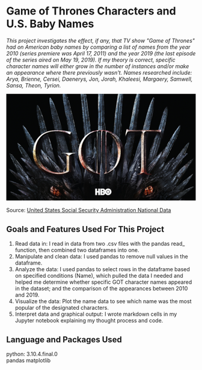 # Game of Thrones Characters and U.S. Baby Names
*This project investigates the effect, if any, that TV show "Game of Thrones" had on American baby names by comparing a list of names from the year 2010 (series premiere was April 17, 2011) and the year 2019 (the last episode of the series aired on May 19, 2019). If my theory is correct, specific character names will either grow in the number of instances and/or make an appearance where there previously wasn't. Names researched include: Arya, Brienne, Cersei, Daenerys, Jon, Jorah, Khaleesi, Margaery, Samwell, Sansa, Theon, Tyrion.*

[![](assets/game_of_thrones_image.jpeg)](#)


Source:  [United States Social Security Administration National Data](https://www.ssa.gov/oact/babynames/limits.html)

## Goals and Features Used For This Project
1. Read data in: I read in data from two .csv files with the pandas read_ function, then combined two dataframes into one.
2. Manipulate and clean data: I used pandas to remove null values in the dataframe.
3. Analyze the data: I used pandas to select rows in the dataframe based on specified conditions (Name), which pulled the data I needed and helped me determine whether specific GOT character names appeared in the dataset; and the comparison of the appearances between 2010 and 2019.
4. Visualize the data: Plot the name data to see which name was the most popular of the designated characters. 
5. Interpret data and graphical output: I wrote markdown cells in my Jupyter notebook explaining my thought process and code. 

## Language and Packages Used
python: 3.10.4.final.0<br>
pandas
matplotlib
